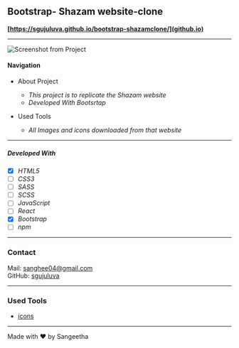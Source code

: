 ## Bootstrap- Shazam website-clone

**[https://sgujuluva.github.io/bootstrap-shazamclone/](github.io)**

---

![Screenshot from Project](./images/project.png)

#### Navigation

- About Project
  - _This project is to replicate the Shazam website_
  - _Developed With Bootsrtap_

- Used Tools
  - _All Images and icons downloaded from that website_
 

---


##### Developed With

- [x] _HTML5_
- [ ] _CSS3_
- [ ] _SASS_
- [ ] _SCSS_
- [ ] _JavaScript_
- [ ] _React_
- [x] _Bootstrap_
- [ ] _npm_

---

### Contact

Mail: <sanghee04@gmail.com><br>
GitHub: [sgujuluva](https://github.com/)<br>


---

### Used Tools

- [icons](https://getbootstrap.com)


---

Made with ❤️ by Sangeetha
